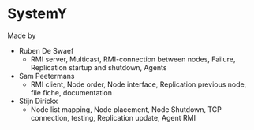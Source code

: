 # SystemY

Made by
- Ruben De Swaef
	- RMI server, Multicast, RMI-connection between nodes, Failure, Replication startup and shutdown, Agents
- Sam Peetermans
	- RMI client, Node order, Node interface, Replication previous node, file fiche, documentation
- Stijn Dirickx
	- Node list mapping, Node placement, Node Shutdown, TCP connection, testing, Replication update, Agent RMI
